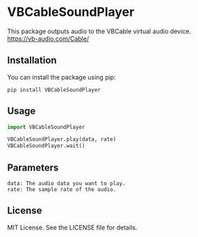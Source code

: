 # VBCableSoundPlayer

This package outputs audio to the VBCable virtual audio device.   
https://vb-audio.com/Cable/

## Installation

You can install the package using pip:

```
pip install VBCableSoundPlayer
```

## Usage
```python
import VBCableSoundPlayer

VBCableSoundPlayer.play(data, rate)
VBCableSoundPlayer.wait()
```

## Parameters
    data: The audio data you want to play.
    rate: The sample rate of the audio.

## License
MIT License. See the LICENSE file for details.
